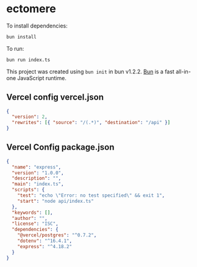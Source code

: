 # ectomere

To install dependencies:

```bash
bun install
```

To run:

```bash
bun run index.ts
```

This project was created using `bun init` in bun v1.2.2. [Bun](https://bun.sh) is a fast all-in-one JavaScript runtime.

## Vercel config vercel.json

```json
{
  "version": 2,
  "rewrites": [{ "source": "/(.*)", "destination": "/api" }]
}
```

## Vercel Config package.json

```json
{
  "name": "express",
  "version": "1.0.0",
  "description": "",
  "main": "index.ts",
  "scripts": {
    "test": "echo \"Error: no test specified\" && exit 1",
    "start": "node api/index.ts"
  },
  "keywords": [],
  "author": "",
  "license": "ISC",
  "dependencies": {
    "@vercel/postgres": "^0.7.2",
    "dotenv": "^16.4.1",
    "express": "^4.18.2"
  }
}
```

